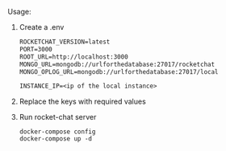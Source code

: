Usage:

1. Create a .env

   ```txt
   ROCKETCHAT_VERSION=latest
   PORT=3000
   ROOT_URL=http://localhost:3000
   MONGO_URL=mongodb://urlforthedatabase:27017/rocketchat
   MONGO_OPLOG_URL=mongodb://urlforthedatabase:27017/local

   INSTANCE_IP=<ip of the local instance>
   ```

2. Replace the keys with required values

3. Run rocket-chat server

   ```console
   docker-compose config
   docker-compose up -d
   ```
